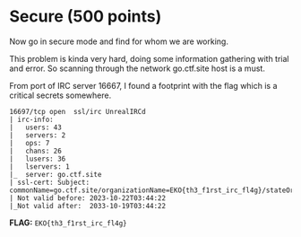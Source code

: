 # Secure (500 points)

Now go in secure mode and find for whom we are working.

This problem is kinda very hard, doing some information gathering with trial and error. So scanning through the network go.ctf.site host is a must. 

From port of IRC server 16667, I found a footprint with the flag which is a critical secrets somewhere.

```
16697/tcp open  ssl/irc UnrealIRCd
| irc-info: 
|   users: 43
|   servers: 2
|   ops: 7
|   chans: 26
|   lusers: 36
|   lservers: 1
|_  server: go.ctf.site
| ssl-cert: Subject: commonName=go.ctf.site/organizationName=EKO{th3_f1rst_irc_fl4g}/stateOrProvinceName=Antioquia/countryName=CO
| Not valid before: 2023-10-22T03:44:22
|_Not valid after:  2033-10-19T03:44:22
```

**FLAG:** `EKO{th3_f1rst_irc_fl4g}`